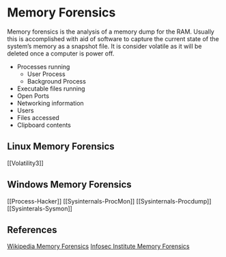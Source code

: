 # Memory Forensics

Memory forensics is the analysis of a memory dump for the RAM. Usually this is accomplished with aid of software to capture the current state of the system’s memory as a snapshot file. It is consider volatile as it will be deleted once a computer is power off.

- Processes running
	- User Process
	- Background Process
- Executable files running
- Open Ports
- Networking information
- Users 
- Files accessed
- Clipboard contents


## Linux Memory Forensics

[[Volatility3]]

## Windows Memory Forensics

[[Process-Hacker]]
[[Sysinternals-ProcMon]]
[[Sysinternals-Procdump]]
[[Sysinterals-Sysmon]]


## References

[Wikipedia Memory Forensics](https://en.wikipedia.org/wiki/Memory_forensics)
[Infosec Institute Memory Forensics](https://resources.infosecinstitute.com/topic/computer-forensics-memory-forensics/)